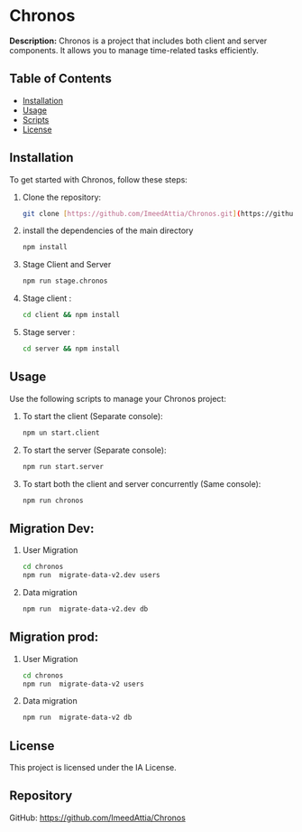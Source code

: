 # Chronos

**Description:** Chronos is a project that includes both client and server components. It allows you to manage time-related tasks efficiently.

## Table of Contents

- [Installation](#installation)
- [Usage](#usage)
- [Scripts](#scripts)
- [License](#license)

## Installation

To get started with Chronos, follow these steps:

1. Clone the repository:

   ```bash
   git clone [https://github.com/ImeedAttia/Chronos.git](https://github.com/ImeedAttia/Chronos.git)

2. install the dependencies of the main directory
   ```bash
   npm install

3. Stage Client and Server
   ```bash
   npm run stage.chronos
4. Stage client :
   ```bash
   cd client && npm install
5. Stage server :
   ```bash
   cd server && npm install
## Usage
Use the following scripts to manage your Chronos project:
1. To start the client (Separate console):
   ```bash
   npm un start.client
2. To start the server (Separate console):
   ```bash
   npm run start.server
3. To start both the client and server concurrently (Same console):
   ```bash
   npm run chronos

## Migration  Dev:
1. User Migration
   ```bash
   cd chronos
   npm run  migrate-data-v2.dev users
2. Data migration
   ```bash
   npm run  migrate-data-v2.dev db
## Migration  prod:
1. User Migration
   ```bash
   cd chronos
   npm run  migrate-data-v2 users
2. Data migration
   ```bash
   npm run  migrate-data-v2 db
## License
This project is licensed under the IA License.

## Repository
GitHub: https://github.com/ImeedAttia/Chronos


